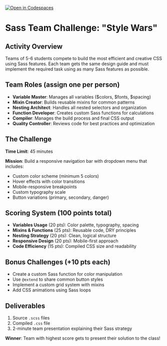 [![Open in Codespaces](https://classroom.github.com/assets/launch-codespace-2972f46106e565e64193e422d61a12cf1da4916b45550586e14ef0a7c637dd04.svg)](https://classroom.github.com/open-in-codespaces?assignment_repo_id=19654606)
# Sass Team Challenge: "Style Wars"

## Activity Overview
Teams of 5-6 students compete to build the most efficient and creative CSS using Sass features. Each team gets the same design guide and must implement the required task using as many Sass features as possible.

## Team Roles (assign one per person)
- **Variable Master**: Manages all variables ($colors, $fonts, $spacing)
- **Mixin Creator**: Builds reusable mixins for common patterns
- **Nesting Architect**: Handles all nested selectors and organization
- **Function Developer**: Creates custom Sass functions for calculations
- **Compiler**: Manages the build process and final CSS output
- **Quality Controller**: Reviews code for best practices and optimization

## The Challenge
**Time Limit**: 45 minutes

**Mission**: Build a responsive navigation bar with dropdown menu that includes:
- Custom color scheme (minimum 5 colors)
- Hover effects with color transitions
- Mobile-responsive breakpoints
- Custom typography scale
- Button variations (primary, secondary, danger)

## Scoring System (100 points total)
- **Variables Usage** (20 pts): Color palette, typography, spacing
- **Mixins & Functions** (25 pts): Reusable code, DRY principles
- **Nesting Strategy** (20 pts): Clean, logical structure
- **Responsive Design** (20 pts): Mobile-first approach
- **Code Efficiency** (15 pts): Compiled CSS size and readability

## Bonus Challenges (+10 pts each)
- Create a custom Sass function for color manipulation
- Use `@extend` to share common button styles
- Implement a custom grid system with mixins
- Add CSS animations using Sass loops

## Deliverables
1. Source `.scss` files
2. Compiled `.css` file
3. 2-minute team presentation explaining their Sass strategy

**Winner**: Team with highest score gets to present their solution to the class!
